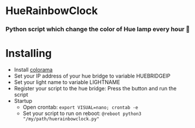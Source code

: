 # HueRainbowClock
### Python script which change the color of Hue lamp every hour 🦄

# Installing
* Install [colorama](https://pypi.python.org/pypi/colorama)
* Set your IP address of your hue bridge to variable HUEBRIDGEIP
* Set your light name to variable LIGHTNAME
* Register your script to the hue bridge: Press the button and run the script
* Startup
    - Open crontab: `export VISUAL=nano; crontab -e`
    - Set your script to run on reboot: `@reboot python3 "/my/path/huerainbowclock.py"`
